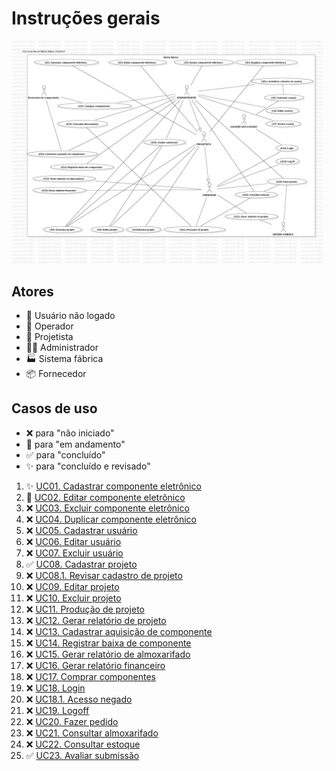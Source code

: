 # Instruções gerais
![Diagrama de casos de uso do _software_ "Minha fábrica"](diagrama-de-casos-de-uso.png)
## Atores
- 👤 Usuário não logado
- 👷 Operador
- 📐 Projetista
- 👨‍💼 Administrador
- 🏭 Sistema fábrica
- 📦 Fornecedor

## Casos de uso
- ❌ para "não iniciado"
- 🚧 para "em andamento"
- ✅ para "concluído"
- ✨ para "concluído e revisado"

1. ✨ [UC01. Cadastrar componente eletrônico](./UC01.%20Cadastrar%20componente%20eletrônico.md)
2. 🚧 [UC02. Editar componente eletrônico](./UC02.%20Editar%20componente%20eletrônico.md)
3. ❌ [UC03. Excluir componente eletrônico](./UC03.%20Excluir%20componente%20eletrônico.md)
4. ❌ [UC04. Duplicar componente eletrônico](./UC04.%20Duplicar%20componente%20eletrônico.md)
5. ❌ [UC05. Cadastrar usuário](./UC05.%20Cadastrar%20usuário.md)
6. ❌ [UC06. Editar usuário](./UC06.%20Editar%20usuário.md)
7. ❌ [UC07. Excluir usuário](./UC07.%20Excluir%20usuário.md)
8. ✅ [UC08. Cadastrar projeto](./UC08.%20Cadastrar%20projeto.md)
9. ❌ [UC08.1. Revisar cadastro de projeto](./UC08.1.%20Revisar%20cadastro%20de%20projeto.md)
10. ❌ [UC09. Editar projeto](./UC09.%20Editar%20projeto.md)
11. ❌ [UC10. Excluir projeto](./UC10.%20Excluir%20projeto.md)
12. ❌ [UC11. Produção de projeto](./UC11.%20Produção%20de%20projeto.md)
13. ❌ [UC12. Gerar relatório de projeto](./UC12.%20Gerar%20relatório%20de%20projeto.md)
14. ❌ [UC13. Cadastrar aquisição de componente](./UC13.%20Cadastrar%20aquisição%20de%20componente.md)
15. ❌ [UC14. Registrar baixa de componente](./UC14.%20Registrar%20baixa%20de%20componente.md)
16. ❌ [UC15. Gerar relatório de almoxarifado](./UC15.%20Gerar%20relatório%20de%20almoxarifado.md)
17. ❌ [UC16. Gerar relatório financeiro](./UC16.%20Gerar%20relatório%20financeiro.md)
18. ❌ [UC17. Comprar componentes](./UC17.%20Comprar%20componentes.md)
19. ❌ [UC18. Login](./UC18.%20Login.md)
20. ❌ [UC18.1. Acesso negado](./UC18.1.%20Acesso%20negado.md)
21. ❌ [UC19. Logoff](./UC19.%20Logoff.md)
22. ❌ [UC20. Fazer pedido](./UC20.%20Fazer%20pedido.md)
23. ❌ [UC21. Consultar almoxarifado](./UC21.%20Consultar%20almoxarifado.md)
24. ❌ [UC22. Consultar estoque](./UC22.%20Consultar%20estoque.md)
25. ✅ [UC23. Avaliar submissão](./UC23.%20Avaliar%20submissão.md)

